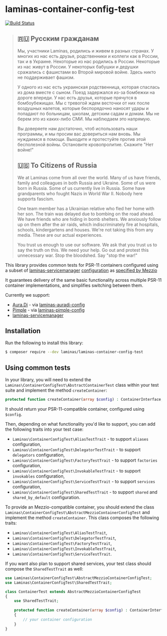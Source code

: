 # laminas-container-config-test

[![Build Status](https://github.com/laminas/laminas-container-config-test/workflows/Continuous%20Integration/badge.svg)](https://github.com/laminas/laminas-container-config-test/actions?query=workflow%3A"Continuous+Integration")

> ## 🇷🇺 Русским гражданам
> 
> Мы, участники Laminas, родились и живем в разных странах. У многих из нас есть друзья, родственники и коллеги как в России, так и в Украине. Некоторые из нас родились в России. Некоторые из нас живут в России. У некоторых бабушки и дедушки сражались с фашистами во Второй мировой войне. Здесь никто не поддерживает фашизм.
> 
> У одного из нас есть украинская родственница, которая спаслась из дома вместе с сыном. Поезд задержался из-за бомбежки на дороге впереди. У нас есть друзья, которые прячутся в бомбоубежищах. Мы с тревогой ждем весточки от них после воздушных налетов, которые беспорядочно наносят удары и попадают по больницам, школам, детским садам и домам. Мы не берем это из каких-либо СМИ. Мы наблюдаем это напрямую.
> 
> Вы доверяете нам достаточно, чтоб использовать наши программы, и мы просим вас довериться нам вновь. Мы нуждаемся в помощи. Выходите и протестуйте против этой бесполезной войны. Остановите кровопролитие. Скажите "Нет войне!"
> 
> ## 🇺🇸 To Citizens of Russia
> 
> We at Laminas come from all over the world. Many of us have friends, family and colleagues in both Russia and Ukraine. Some of us were born in Russia. Some of us currently live in Russia. Some have grandparents who fought Nazis in World War II. Nobody here supports fascism.
> 
> One team member has a Ukrainian relative who fled her home with her son. The train was delayed due to bombing on the road ahead. We have friends who are hiding in bomb shelters. We anxiously follow up on them after the air raids, which indiscriminately fire at hospitals, schools, kindergartens and houses. We're not taking this from any media. These are our actual experiences.
> 
> You trust us enough to use our software. We ask that you trust us to say the truth on this. We need your help. Go out and protest this unnecessary war. Stop the bloodshed. Say "stop the war!"

This library provides common tests for PSR-11 containers configured using a
subset of [laminas-servicemanager](https://github.com/laminas/laminas-servicemanager)
[configuration](https://docs.laminas.dev/laminas-servicemanager/configuring-the-service-manager/)
as [specified by Mezzio](https://docs.mezzio.dev/mezzio/v3/features/container/config/)

It guarantees delivery of the same basic functionality across multiple PSR-11
container implementations, and simplifies switching between them.

Currently we support:
- [Aura.Di](https://github.com/auraphp/Aura.Di) - via [laminas-auradi-config](https://github.com/laminas/laminas-auradi-config)
- [Pimple](https://pimple.symfony.com/) - via [laminas-pimple-config](https://github.com/laminas/laminas-pimple-config)
- [laminas-servicemanager](https://github.com/laminas/laminas-servicemanager)

## Installation

Run the following to install this library:

```bash
$ composer require --dev laminas/laminas-container-config-test
```

## Using common tests

In your library, you will need to extend the
`Laminas\ContainerConfigTest\AbstractContainerTest` class within your test suite and
implement the method `createContainer`:

```php
protected function createContainer(array $config) : ContainerInterface;
```

It should return your PSR-11-compatible container, configured using `$config`.

Then, depending on what functionality you'd like to support, you can add the
following traits into your test case:

- `Laminas\ContainerConfigTest\AliasTestTrait` - to support `aliases` configuration,
- `Laminas\ContainerConfigTest\DelegatorTestTrait` - to support `delegators` configuration,
- `Laminas\ContainerConfigTest\FactoryTestTrait` - to support `factories` configuration,
- `Laminas\ContainerConfigTest\InvokableTestTrait` - to support `invokables` configuration,
- `Laminas\ContainerConfigTest\ServiceTestTrait` - to support `services` configuration,
- `Laminas\ContainerConfigTest\SharedTestTrait` - to support `shared` and `shared_by_default` configuration.

To provide an Mezzio-compatible container, you should extend the class
`Laminas\ContainerConfigTest\AbstractMezzioContainerConfigTest`
and implement the method `createContainer`. This class composes the following traits:

- `Laminas\ContainerConfigTest\AliasTestTrait`,
- `Laminas\ContainerConfigTest\DelegatorTestTrait`,
- `Laminas\ContainerConfigTest\FactoryTestTrait`,
- `Laminas\ContainerConfigTest\InvokableTestTrait`,
- `Laminas\ContainerConfigTest\ServiceTestTrait`.

If you want also plan to support shared services, your test class should compose
the `SharedTestTrait` as well:

```php
use Laminas\ContainerConfigTest\AbstractMezzioContainerConfigTest;
use Laminas\ContainerConfigTest\SharedTestTrait;

class ContainerTest extends AbstractMezzioContainerConfigTest
{
    use SharedTestTrait;
    
    protected function createContainer(array $config) : ContainerInterface
    {
        // your container configuration
    }
}
```
